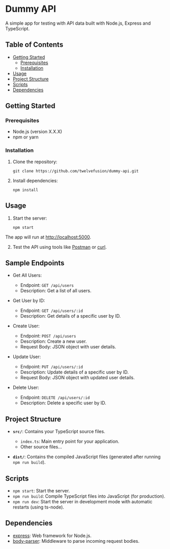 # Dummy API 

A simple app for testing with API data built with Node.js, Express and TypeScript.

## Table of Contents

- [Getting Started](#getting-started)
  - [Prerequisites](#prerequisites)
  - [Installation](#installation)
- [Usage](#usage)
- [Project Structure](#project-structure)
- [Scripts](#scripts)
- [Dependencies](#dependencies)

## Getting Started

### Prerequisites

- Node.js (version X.X.X)
- npm or yarn

### Installation

1. Clone the repository:
   ```
   git clone https://github.com/twelvefusion/dummy-api.git
   ```

2. Install dependencies:
   ```
   npm install
   ```

## Usage

1. Start the server:
    ```
   npm start
   ```

The app will run at [http://localhost:5000](http://localhost:5000).

2. Test the API using tools like [Postman](https://www.postman.com/) or [curl](https://curl.se/).

## Sample Endpoints

- Get All Users:
  - Endpoint: `GET /api/users`
  - Description: Get a list of all users.

- Get User by ID:
  - Endpoint: `GET /api/users/:id`
  - Description: Get details of a specific user by ID.

- Create User:
  - Endpoint: `POST /api/users`
  - Description: Create a new user.
  - Request Body: JSON object with user details.

- Update User:
  - Endpoint: `PUT /api/users/:id`
  - Description: Update details of a specific user by ID.
  - Request Body: JSON object with updated user details.

- Delete User:
  - Endpoint: `DELETE /api/users/:id`
  - Description: Delete a specific user by ID.

## Project Structure

- **`src/`**: Contains your TypeScript source files.
  - `index.ts`: Main entry point for your application.
  - Other source files...

- **`dist/`**: Contains the compiled JavaScript files (generated after running `npm run build`).

## Scripts

- `npm start`: Start the server.
- `npm run build`: Compile TypeScript files into JavaScript (for production).
- `npm run dev`: Start the server in development mode with automatic restarts (using ts-node).

## Dependencies

- [express](https://www.npmjs.com/package/express): Web framework for Node.js.
- [body-parser](https://www.npmjs.com/package/body-parser): Middleware to parse incoming request bodies.
